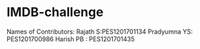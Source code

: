 # IMDB-challenge
Names of Contributors:
Rajath S:PES1201701134
Pradyumna YS: PES1201700986
Harish PB : PES1201701435
